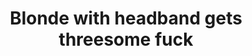 ---
layout: post
title: Blonde with headband gets threesome fuck
duration: '10:07'
view: 227
rate: 2
video: 'http://fantasti.cc/embed/473419/'
category: 
 - black
 - blonde
 - rough
 - threesome
tags: 
 - big-black-cock
priority: 0.9
changefreq: daily
---
